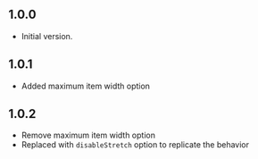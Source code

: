 ## 1.0.0

- Initial version.

## 1.0.1

- Added maximum item width option

## 1.0.2

- Remove maximum item width option
- Replaced with `disableStretch` option to replicate the behavior